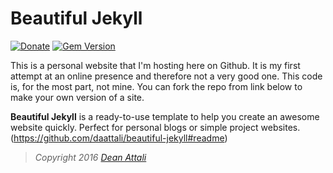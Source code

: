 # Beautiful Jekyll

[![Donate](https://img.shields.io/badge/Donate-PayPal-green.svg)](https://www.paypal.me/daattali/20)
[![Gem Version](https://badge.fury.io/rb/beautiful-jekyll-theme.svg)](https://badge.fury.io/rb/beautiful-jekyll-theme)



This is a personal website that I'm hosting here on Github. It is my first attempt at an online presence and therefore not a very good one. This code is, for the most part, not mine. You can fork the repo from link below to make your own version of a site. 



**Beautiful Jekyll** is a ready-to-use template to help you create an awesome website quickly. Perfect for personal blogs or simple project websites. (https://github.com/daattali/beautiful-jekyll#readme)

> *Copyright 2016 [Dean Attali](http://deanattali.com)*

